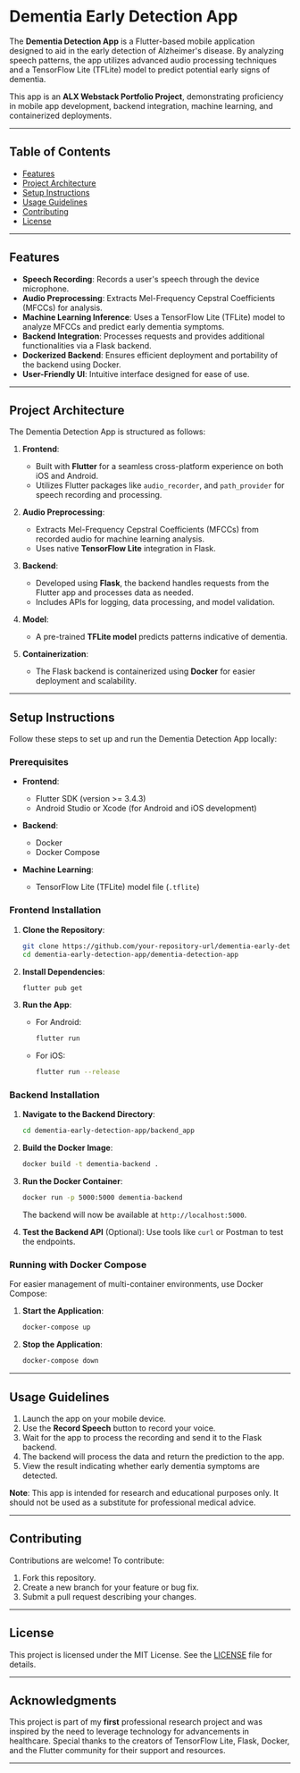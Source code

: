 # Dementia Early Detection App

The **Dementia Detection App** is a Flutter-based mobile application designed to aid in the early detection of Alzheimer's disease. By analyzing speech patterns, the app utilizes advanced audio processing techniques and a TensorFlow Lite (TFLite) model to predict potential early signs of dementia.

This app is an **ALX Webstack Portfolio Project**, demonstrating proficiency in mobile app development, backend integration, machine learning, and containerized deployments.

---

## Table of Contents

- [Features](#features)
- [Project Architecture](#project-architecture)
- [Setup Instructions](#setup-instructions)
- [Usage Guidelines](#usage-guidelines)
- [Contributing](#contributing)
- [License](#license)

---

## Features

- **Speech Recording**: Records a user's speech through the device microphone.
- **Audio Preprocessing**: Extracts Mel-Frequency Cepstral Coefficients (MFCCs) for analysis.
- **Machine Learning Inference**: Uses a TensorFlow Lite (TFLite) model to analyze MFCCs and predict early dementia symptoms.
- **Backend Integration**: Processes requests and provides additional functionalities via a Flask backend.
- **Dockerized Backend**: Ensures efficient deployment and portability of the backend using Docker.
- **User-Friendly UI**: Intuitive interface designed for ease of use.

---

## Project Architecture

The Dementia Detection App is structured as follows:

1. **Frontend**:
   - Built with **Flutter** for a seamless cross-platform experience on both iOS and Android.
   - Utilizes Flutter packages like `audio_recorder`, and `path_provider` for speech recording and processing.

2. **Audio Preprocessing**:
   - Extracts Mel-Frequency Cepstral Coefficients (MFCCs) from recorded audio for machine learning analysis.
   - Uses native **TensorFlow Lite** integration in Flask.

3. **Backend**:
   - Developed using **Flask**, the backend handles requests from the Flutter app and processes data as needed.
   - Includes APIs for logging, data processing, and model validation.

4. **Model**:
   - A pre-trained **TFLite model** predicts patterns indicative of dementia.

5. **Containerization**:
   - The Flask backend is containerized using **Docker** for easier deployment and scalability.

---

## Setup Instructions

Follow these steps to set up and run the Dementia Detection App locally:

### Prerequisites

- **Frontend**:
  - Flutter SDK (version >= 3.4.3)
  - Android Studio or Xcode (for Android and iOS development)

- **Backend**:
  - Docker
  - Docker Compose

- **Machine Learning**:
  - TensorFlow Lite (TFLite) model file (`.tflite`)

### Frontend Installation

1. **Clone the Repository**:
   ```bash
   git clone https://github.com/your-repository-url/dementia-early-detection-app.git
   cd dementia-early-detection-app/dementia-detection-app
   ```

2. **Install Dependencies**:
   ```bash
   flutter pub get
   ```

3. **Run the App**:
   - For Android:
     ```bash
     flutter run
     ```
   - For iOS:
     ```bash
     flutter run --release
     ```

### Backend Installation

1. **Navigate to the Backend Directory**:
   ```bash
   cd dementia-early-detection-app/backend_app
   ```

2. **Build the Docker Image**:
   ```bash
   docker build -t dementia-backend .
   ```

3. **Run the Docker Container**:
   ```bash
   docker run -p 5000:5000 dementia-backend
   ```

   The backend will now be available at `http://localhost:5000`.

4. **Test the Backend API** (Optional):
   Use tools like `curl` or Postman to test the endpoints.

### Running with Docker Compose

For easier management of multi-container environments, use Docker Compose:

1. **Start the Application**:
   ```bash
   docker-compose up
   ```

2. **Stop the Application**:
   ```bash
   docker-compose down
   ```

---

## Usage Guidelines

1. Launch the app on your mobile device.
2. Use the **Record Speech** button to record your voice.
3. Wait for the app to process the recording and send it to the Flask backend.
4. The backend will process the data and return the prediction to the app.
5. View the result indicating whether early dementia symptoms are detected.

**Note**: This app is intended for research and educational purposes only. It should not be used as a substitute for professional medical advice.

---

## Contributing

Contributions are welcome! To contribute:

1. Fork this repository.
2. Create a new branch for your feature or bug fix.
3. Submit a pull request describing your changes.

---

## License

This project is licensed under the MIT License. See the [LICENSE](LICENSE) file for details.

---

## Acknowledgments

This project is part of my **first** professional research project and was inspired by the need to leverage technology for advancements in healthcare. Special thanks to the creators of TensorFlow Lite, Flask, Docker, and the Flutter community for their support and resources.

---
